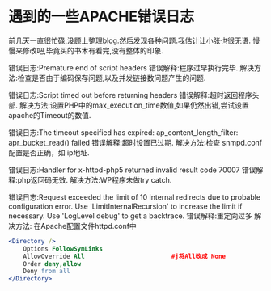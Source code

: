 # 遇到的一些APACHE错误日志

前几天一直很忙碌,没顾上整理blog.然后发现各种问题.我估计让小张也很无语.
慢慢来修改吧,毕竟买的书木有看完,没有整体的印象.

<!-- more -->

错误日志:Premature end of script headers
错误解释:程序过早执行完毕.
解决方法:检查是否由于编码保存问题,以及并发链接数问题产生的问题.

错误日志:Script timed out before returning headers
错误解释:超时返回程序头部.
解决方法:设置PHP中的max_execution_time数值,如果仍然出错,尝试设置apache的Timeout的数值.

错误日志:The timeout specified has expired: ap_content_length_filter: apr_bucket_read() failed
错误解释:超时设置已过期.
解决方法:检查 snmpd.conf 配置是否正确，如 ip地址.

错误日志:Handler for x-httpd-php5 returned invalid result code 70007
错误解释:php返回码无效.
解决方法:WP程序未做try catch.


错误日志:Request exceeded the limit of 10 internal redirects due to probable configuration error. Use 'LimitInternalRecursion' to increase the limit if necessary. Use 'LogLevel debug' to get a backtrace.
错误解释:重定向过多
解决方法:
在Apache配置文件httpd.conf中

```apache
<Directory />
    Options FollowSymLinks
    AllowOverride All                        #j将All改成 None
    Order deny,allow
    Deny from all
</Directory>
```



